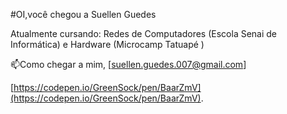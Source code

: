 #OI,você chegou a Suellen Guedes

Atualmente cursando: Redes de Computadores (Escola Senai de Informática) e Hardware (Microcamp Tatuapé )

📫Como chegar a mim, [suellen.guedes.007@gmail.com] 

[https://codepen.io/GreenSock/pen/BaarZmV](https://codepen.io/GreenSock/pen/BaarZmV).


